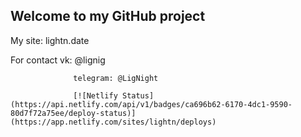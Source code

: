 ## Welcome to my GitHub project

My site: lightn.date

For contact vk: @lignig

                  telegram: @LigNight
                  
                  [![Netlify Status](https://api.netlify.com/api/v1/badges/ca696b62-6170-4dc1-9590-80d7f72a75ee/deploy-status)](https://app.netlify.com/sites/lightn/deploys)
